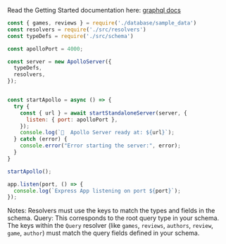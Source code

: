 Read the Getting Started documentation here: [graphql docs](https://graphql.org/graphql-js/)

```js
const { games, reviews } = require('./database/sample_data')
const resolvers = require('./src/resolvers')
const typeDefs = require('./src/schema')

const apolloPort = 4000;

const server = new ApolloServer({
  typeDefs, 
  resolvers, 
});


const startApollo = async () => {
  try {
    const { url } = await startStandaloneServer(server, {
      listen: { port: apolloPort },
    });
    console.log(`🚀  Apollo Server ready at: ${url}`);
  } catch (error) {
    console.error("Error starting the server:", error);
  }
}

startApollo();

app.listen(port, () => {
  console.log(`Express App listening on port ${port}`);
});
```


Notes:
Resolvers must use the keys to match the types and fields in the schema.
	Query: This corresponds to the root query type in your schema. The keys within the `Query` resolver (like `games`, `reviews`, `authors`, `review`, `game`, `author`) must match the query fields defined in your schema.
	